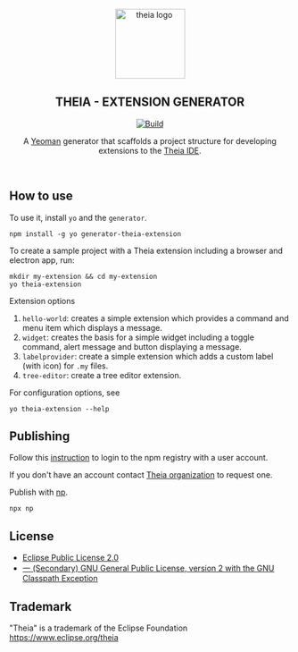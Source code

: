 <div align='center'>
<br />
<img src='https://raw.githubusercontent.com/theia-ide/generator-theia-extension/master/logo/theia.svg?sanitize=true' alt='theia logo' width='125'>

<h2>THEIA - EXTENSION GENERATOR</h2>

[![Build](https://github.com/theia-ide/generator-theia-extension/workflows/Build/badge.svg?branch=master)](https://github.com/theia-ide/generator-theia-extension/actions?query=branch%3Amaster)

A [Yeoman](yeoman.io) generator that scaffolds a project structure for developing extensions to the [Theia IDE](https://github.com/theia-ide/theia).

<br />

</div>


## How to use

To use it, install `yo` and the `generator`.

```
npm install -g yo generator-theia-extension
```

To create a sample project with a Theia extension including a browser and electron app, run:

```
mkdir my-extension && cd my-extension
yo theia-extension
```

Extension options
1. `hello-world`: creates a simple extension which provides a command and menu item which displays a message.
2. `widget`: creates the basis for a simple widget including a toggle command, alert message and button displaying a message.
3. `labelprovider`: create a simple extension which adds a custom label (with icon) for `.my` files.
4. `tree-editor`: create a tree editor extension.

For configuration options, see

```
yo theia-extension --help
```


## Publishing

Follow this [instruction](https://docs.npmjs.com/cli/adduser) to login to the npm registry with a user account.

If you don't have an account contact [Theia organization](https://www.npmjs.com/~theia) to request one.

Publish with [np](https://github.com/sindresorhus/np#np--).

    npx np


## License

- [Eclipse Public License 2.0](LICENSE)
- [一 (Secondary) GNU General Public License, version 2 with the GNU Classpath Exception](LICENSE)


## Trademark
"Theia" is a trademark of the Eclipse Foundation
https://www.eclipse.org/theia
